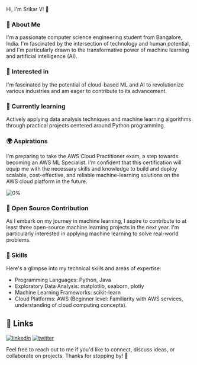 
Hi, I'm Srikar V! 👋


### 🚀 About Me
I'm a passionate computer science engineering student from Bangalore, India. I'm fascinated by the intersection of technology and human potential, and I'm particularly drawn to the transformative power of machine learning and artificial intelligence (AI).

### 👀 Interested in
I'm fascinated by the potential of cloud-based ML and AI to revolutionize various industries and am eager to contribute to its advancement.

### 🌱 Currently learning
Actively applying data analysis techniques and machine learning algorithms through practical projects centered around Python programming.

### 🌍 Aspirations
I'm preparing to take the AWS Cloud Practitioner exam, a step towards becoming an AWS ML Specialist. I'm confident that this certification will equip me with the necessary skills and knowledge to build and deploy scalable, cost-effective, and reliable machine-learning solutions on the AWS cloud platform in the future.

![0%](https://progress-bar.dev/0/?scale=&title=&width=1000&color=green&suffix=%)

### 🧩 Open Source Contribution
As I embark on my journey in machine learning, I aspire to contribute to at least three open-source machine learning projects in the next year. I'm particularly interested in applying machine learning to solve real-world problems.

### 🤖 Skills
Here's a glimpse into my technical skills and areas of expertise:

* Programming Languages: Python, Java
* Exploratory Data Analysis: matplotlib, seaborn, plotly
* Machine Learning Frameworks: scikit-learn
* Cloud Platforms: AWS (Beginner level: Familiarity with AWS services, understanding of cloud computing concepts).

## 🔗 Links
[![linkedin](https://img.shields.io/badge/linkedin-blue?style=for-the-badge&logo=linkedin&logoColor=white)](https://linkedin.com/in/srikar-v-401205269)
[![twitter](https://img.shields.io/badge/medium-white?style=for-the-badge&logo=medium&logoColor=black)](https://shinigami-srikar.medium.com)

Feel free to reach out to me if you'd like to connect, discuss ideas, or collaborate on projects. Thanks for stopping by! 🚀


